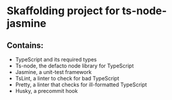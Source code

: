 # Skaffolding project for ts-node-jasmine

## Contains:

* TypeScript and its required types
* Ts-node, the defacto node library for TypeScript
* Jasmine, a unit-test framework 
* TsLint, a linter to check for bad TypeScript
* Pretty, a linter that checks for ill-formatted TypeScript
* Husky, a precommit hook
